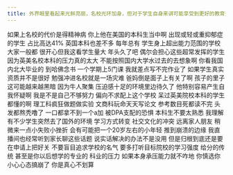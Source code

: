 ```yaml
---
title: 外界眼里看起来光鲜亮丽，名校光环加身，但对于学生自身来讲可能享受到更好的教育资源的同时压力和焦虑也会随之而来。
---
```

如果上名校的代价是得精神病
你上他在美国的本科生当中啊
出现或轻或重抑郁症的学生
占比高达41%
英国本科也差不多
每年总有
学生身上超出能力范围的学校
大家一般都
很开心但我这看学生量大
年头久了吧
偶尔会担心这些超常发挥的学生
因为英美名校本科的压力真的太大
不能按照国内大学水过去的去想象啊
你看我国内北大毕业的
到哈佛念书
一个学期上5门课
我就差点写不完作业了
如果学生真实资质并不是很好
勉强冲进名校就是一场灾难
爸妈倒是面子上有关了啊
孩子的里子这可能越来越黑暗
因为牛人聚集
压迫感十足的环境里边待久了
他特别容易产生自我怀疑啊
我是不是自己不够努力
偏向不求配上这个学校
呆过英美院校本科的学生都懂的啊
理工科疯狂做题做实验
文商科玩命天天写论文
参考数目死都读不完
头发都熬秃噜了
一口都拿不到一个a加
被DPA支配的恐惧
本科生不要太熟悉
我理解
有不少学生突然去了国外的环境
学习方式转变
社交文化的冲突
远离家人朋友
稍微来一点小失败小挫折
会有可能把一个20岁左右的小年轻
推到崩溃的边缘
我直播间也经常听到家长聊这些话题
说实话解决的办法不是没用
但是归根到底还是要在申请上把好关
不要盲目追求学校的名气
要多打听目标院校的学习强度
给分的传统
甚至是你以后想学的专业的
科业的压力
如果本身承压能力就不咋地
你慎选你小心心态搞崩了
你是真心不划算
